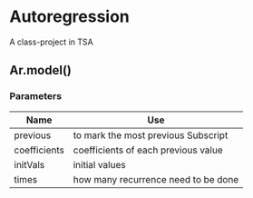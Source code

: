 
# Autoregression
A class-project in TSA

## Ar.model()
### Parameters
Name  | Use
------------- | -------------
previous  | to mark the most previous Subscript
coefficients  | coefficients of each previous value
initVals  | initial values
times  | how many recurrence need to be done

